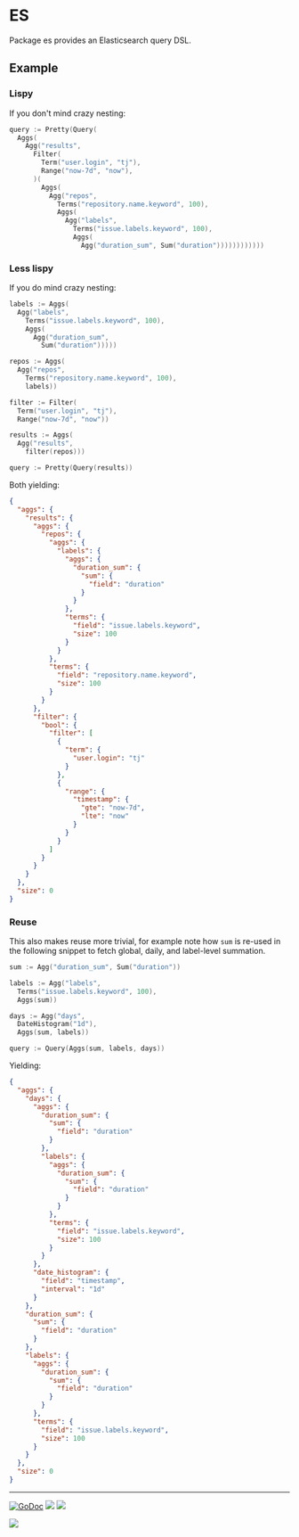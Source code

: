 # ES

Package es provides an Elasticsearch query DSL.

## Example

### Lispy

If you don't mind crazy nesting:

```go
query := Pretty(Query(
  Aggs(
    Agg("results",
      Filter(
        Term("user.login", "tj"),
        Range("now-7d", "now"),
      )(
        Aggs(
          Agg("repos",
            Terms("repository.name.keyword", 100),
            Aggs(
              Agg("labels",
                Terms("issue.labels.keyword", 100),
                Aggs(
                  Agg("duration_sum", Sum("duration"))))))))))))
```

### Less lispy

If you do mind crazy nesting:

```go
labels := Aggs(
  Agg("labels",
    Terms("issue.labels.keyword", 100),
    Aggs(
      Agg("duration_sum",
        Sum("duration")))))

repos := Aggs(
  Agg("repos",
    Terms("repository.name.keyword", 100),
    labels))

filter := Filter(
  Term("user.login", "tj"),
  Range("now-7d", "now"))

results := Aggs(
  Agg("results",
    filter(repos)))

query := Pretty(Query(results))
```

Both yielding:

```json
{
  "aggs": {
    "results": {
      "aggs": {
        "repos": {
          "aggs": {
            "labels": {
              "aggs": {
                "duration_sum": {
                  "sum": {
                    "field": "duration"
                  }
                }
              },
              "terms": {
                "field": "issue.labels.keyword",
                "size": 100
              }
            }
          },
          "terms": {
            "field": "repository.name.keyword",
            "size": 100
          }
        }
      },
      "filter": {
        "bool": {
          "filter": [
            {
              "term": {
                "user.login": "tj"
              }
            },
            {
              "range": {
                "timestamp": {
                  "gte": "now-7d",
                  "lte": "now"
                }
              }
            }
          ]
        }
      }
    }
  },
  "size": 0
}
```

### Reuse

This also makes reuse more trivial, for example note how `sum` is re-used in the following snippet to fetch global, daily, and label-level summation.

```go
sum := Agg("duration_sum", Sum("duration"))

labels := Agg("labels",
  Terms("issue.labels.keyword", 100),
  Aggs(sum))

days := Agg("days",
  DateHistogram("1d"),
  Aggs(sum, labels))

query := Query(Aggs(sum, labels, days))
```

Yielding:

```json
{
  "aggs": {
    "days": {
      "aggs": {
        "duration_sum": {
          "sum": {
            "field": "duration"
          }
        },
        "labels": {
          "aggs": {
            "duration_sum": {
              "sum": {
                "field": "duration"
              }
            }
          },
          "terms": {
            "field": "issue.labels.keyword",
            "size": 100
          }
        }
      },
      "date_histogram": {
        "field": "timestamp",
        "interval": "1d"
      }
    },
    "duration_sum": {
      "sum": {
        "field": "duration"
      }
    },
    "labels": {
      "aggs": {
        "duration_sum": {
          "sum": {
            "field": "duration"
          }
        }
      },
      "terms": {
        "field": "issue.labels.keyword",
        "size": 100
      }
    }
  },
  "size": 0
}
```

---

[![GoDoc](https://godoc.org/github.com/tj/es?status.svg)](https://godoc.org/github.com/tj/es)
![](https://img.shields.io/badge/license-MIT-blue.svg)
![](https://img.shields.io/badge/status-experimental-orange.svg)

<a href="https://apex.sh"><img src="http://tjholowaychuk.com:6000/svg/sponsor"></a>
